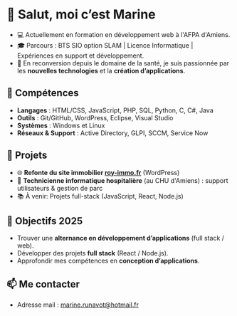 # 👋 Salut, moi c’est Marine 

- 💻 Actuellement en formation en développement web à l'AFPA d'Amiens. 
- 🎓 Parcours : BTS SIO option SLAM | Licence Informatique | Expériences en support et développement.  
- 🌱 En reconversion depuis le domaine de la santé, je suis passionnée par les **nouvelles technologies** et la **création d’applications**.  


## 🔧 Compétences
- **Langages** : HTML/CSS, JavaScript, PHP, SQL, Python, C, C#, Java
- **Outils** : Git/GitHub, WordPress, Eclipse, Visual Studio  
- **Systèmes** : Windows et Linux 
- **Réseaux & Support** : Active Directory, GLPI, SCCM, Service Now  


## 🚀 Projets
- 🌐 **Refonte du site immobilier [roy-immo.fr](http://roy-immo.fr/)** (WordPress)  
- 🏥 **Technicienne informatique hospitalière** (au CHU d'Amiens) : support utilisateurs & gestion de parc  
- 📚 À venir: Projets full-stack (JavaScript, React, Node.js)  


## 📌 Objectifs 2025
- Trouver une **alternance en développement d’applications** (full stack / web).
- Développer des projets **full stack** (React / Node.js).  
- Approfondir mes compétences en **conception d’applications**.

## 📫 Me contacter
-  Adresse mail : marine.runavot@hotmail.fr  
